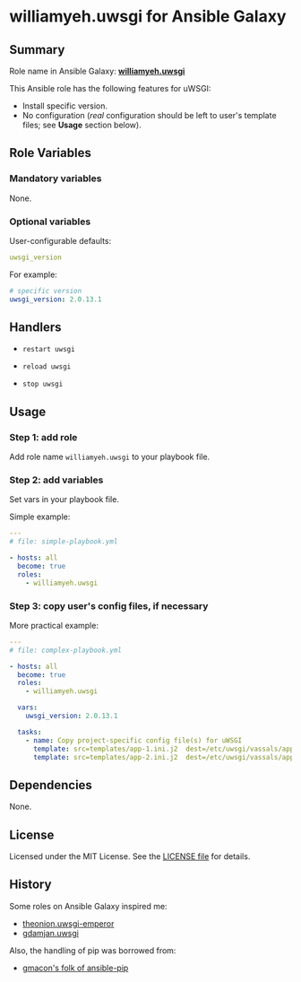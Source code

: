 
williamyeh.uwsgi for Ansible Galaxy
============


## Summary

Role name in Ansible Galaxy: **[williamyeh.uwsgi](https://galaxy.ansible.com/williamyeh/uwsgi/)**

This Ansible role has the following features for uWSGI:

 - Install specific version.
 - No configuration (*real* configuration should be left to user's template files; see **Usage** section below).




## Role Variables

### Mandatory variables

None.


### Optional variables

User-configurable defaults:

```yaml
uwsgi_version
```

For example:

```yaml
# specific version
uwsgi_version: 2.0.13.1
```



## Handlers

- `restart uwsgi`

- `reload uwsgi`

- `stop uwsgi`



## Usage


### Step 1: add role

Add role name `williamyeh.uwsgi` to your playbook file.


### Step 2: add variables

Set vars in your playbook file.

Simple example:

```yaml
---
# file: simple-playbook.yml

- hosts: all
  become: true
  roles:
    - williamyeh.uwsgi
```


### Step 3: copy user's config files, if necessary


More practical example:

```yaml
---
# file: complex-playbook.yml

- hosts: all
  become: true
  roles:
    - williamyeh.uwsgi

  vars:
    uwsgi_version: 2.0.13.1

  tasks:
    - name: Copy project-specific config file(s) for uWSGI 
      template: src=templates/app-1.ini.j2  dest=/etc/uwsgi/vassals/app-1.ini
      template: src=templates/app-2.ini.j2  dest=/etc/uwsgi/vassals/app-2.ini
```


## Dependencies

None.


## License

Licensed under the MIT License. See the [LICENSE file](LICENSE) for details.


## History

Some roles on Ansible Galaxy inspired me:

  - [theonion.uwsgi-emperor](https://galaxy.ansible.com/theonion/uwsgi-emperor/)
  - [gdamjan.uwsgi](https://galaxy.ansible.com/gdamjan/uwsgi/)

Also, the handling of pip was borrowed from:

  - [gmacon's folk of ansible-pip](https://github.com/gmacon/ansible-pip/blob/variable_executables/tasks/main.yml)

